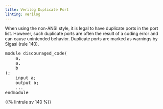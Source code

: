 ```yaml
---
title: Verilog Duplicate Port
linting: verilog
---
```


When using the non-ANSI style, it is legal to have duplicate ports in the port list. However, such duplicate ports are often the result of a coding error and can cause unintended behavior. Duplicate ports are marked as warnings by Sigasi (rule 140).

<pre>
module discouraged_code(
    a,
    <span class="warning">a</span>,
    b
);
    input a;
    output b;
    ...
endmodule
</pre>

{{% lintrule sv 140 %}}